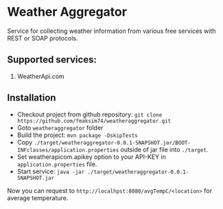 # Weather Aggregator

Service for collecting weather information from various free services with REST or SOAP protocols.

## Supported services:
1) WeatherApi.com


## Installation

- Checkout project from github repository:
```git clone https://github.com/fmaksim74/weatheraggregator.git```
- Goto ```weatheraggregator``` folder
- Build the project:
```mvn package -DskipTests```
- Copy ```./target/weatheraggregator-0.0.1-SNAPSHOT.jar/BOOT-INFclasses/application.properties``` outside of jar file into ```./target```.
- Set weatherapicom.apikey option to your API-KEY in ```application.properties``` file.
- Start service:
```java -jar ./target/weatheraggregator-0.0.1-SNAPSHOT.jar```

Now you can request to ```http://localhpst:8080/avgTempC/<location>``` for average temperature.


